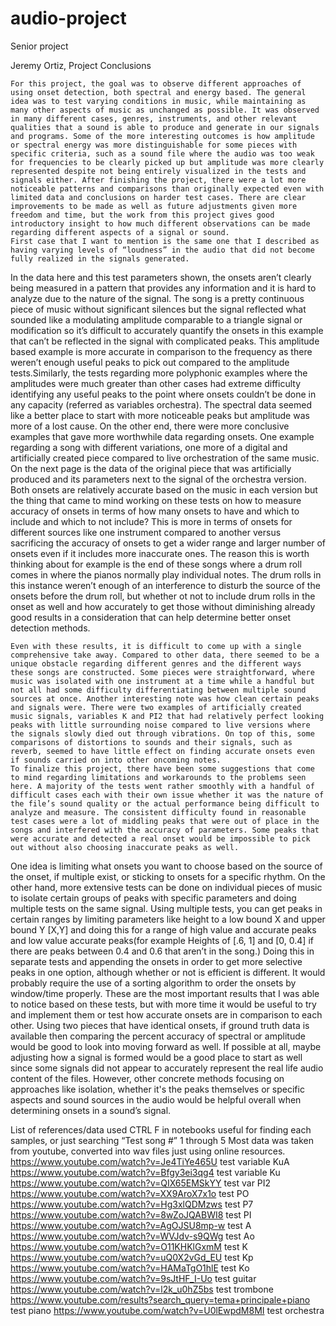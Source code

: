 # audio-project
Senior project

Jeremy Ortiz, Project Conclusions

	For this project, the goal was to observe different approaches of using onset detection, both spectral and energy based. The general idea was to test varying conditions in music, while maintaining as many other aspects of music as unchanged as possible. It was observed in many different cases, genres, instruments, and other relevant qualities that a sound is able to produce and generate in our signals and programs. Some of the more interesting outcomes is how amplitude or spectral energy was more distinguishable for some pieces with specific criteria, such as a sound file where the audio was too weak for frequencies to be clearly picked up but amplitude was more clearly represented despite not being entirely visualized in the tests and signals either. After finishing the project, there were a lot more noticeable patterns and comparisons than originally expected even with limited data and conclusions on harder test cases. There are clear improvements to be made as well as future adjustments given more freedom and time, but the work from this project gives good introductory insight to how much different observations can be made regarding different aspects of a signal or sound. 
	First case that I want to mention is the same one that I described as having varying levels of “loudness” in the audio that did not become fully realized in the signals generated. 
  

In the data here and this test parameters shown, the onsets aren’t clearly being measured in a pattern that provides any information and it is hard to analyze due to the nature of the signal. The song is a pretty continuous piece of music without significant silences but the signal reflected what sounded like a modulating amplitude comparable to a triangle signal or modification so it’s difficult to accurately quantify the onsets in this example that can’t be reflected in the signal with complicated peaks. This amplitude based example is more accurate in comparison to the frequency as there weren’t enough useful peaks to pick out compared to the amplitude tests.Similarly, the tests regarding more polyphonic examples where the amplitudes were much greater than other cases had extreme difficulty identifying any useful peaks to the point where onsets couldn’t be done in any capacity (referred as variables orchestra). The spectral data seemed like a better place to start with more noticeable peaks but amplitude was more of a lost cause.
	On the other end, there were more conclusive examples that gave more worthwhile data regarding onsets. One example regarding a song with different variations, one more of a digital and artificially created piece compared to live orchestration of the same music. On the next page is the data of the original piece that was artificially produced and its parameters next to the signal of the orchestra version. Both onsets are relatively accurate based on the music in each version but the thing that came to mind working on these tests on how to measure accuracy of onsets in terms of how many onsets to have and which to include and which to not include? This is more in terms of onsets for different sources like one instrument compared to another versus sacrificing the accuracy of onsets to get a wider range and larger number of onsets even if it includes more inaccurate ones. The reason this is worth thinking about for example is the end of these songs where a drum roll comes in where the pianos normally play individual notes. The drum rolls in this instance weren’t enough of an interference to disturb the source of the onsets before the drum roll, but whether ot not to include drum rolls in the onset as well and how accurately to get those without diminishing already good results in a consideration that can help determine better onset detection methods. 
  
	Even with these results, it is difficult to come up with a single comprehensive take away. Compared to other data, there seemed to be a unique obstacle regarding different genres and the different ways these songs are constructed. Some pieces were straightforward, where  music was isolated with one instrument at a time while a handful but not all had some difficulty differentiating between multiple sound sources at once. Another interesting note was how clean certain peaks and signals were. There were two examples of artificially created music signals, variables K and PI2 that had relatively perfect looking peaks with little surrounding noise compared to live versions where the signals slowly died out through vibrations. On top of this, some comparisons of distortions to sounds and their signals, such as reverb, seemed to have little effect on finding accurate onsets even if sounds carried on into other oncoming notes. 
	To finalize this project, there have been some suggestions that come to mind regarding limitations and workarounds to the problems seen here. A majority of the tests went rather smoothly with a handful of difficult cases each with their own issue whether it was the nature of the file’s sound quality or the actual performance being difficult to analyze and measure. The consistent difficulty found in reasonable test cases were a lot of middling peaks that were out of place in the songs and interfered with the accuracy of parameters. Some peaks that were accurate and detected a real onset would be impossible to pick out without also choosing inaccurate peaks as well. 
One idea is limiting what onsets you want to choose based on the source of the onset, if multiple exist, or sticking to onsets for a specific rhythm. On the other hand, more extensive tests can be done on individual pieces of music to isolate certain groups of peaks with specific parameters and doing multiple tests on the same signal. Using multiple tests, you can get peaks in certain ranges by limiting parameters like height to a low bound X and upper bound Y [X,Y] and doing this for a range of high value and accurate peaks and low value accurate peaks(for example Heights of [.6, 1] and [0, 0.4] if there are peaks between 0.4 and 0.6 that aren’t in the song.) Doing this in separate tests and appending the onsets in order to get more selective peaks in one option, although whether or not is efficient is different. It would probably require the use of a sorting algorithm to order the onsets by window/time properly. These are the most important results that I was able to notice based on these tests, but with more time it would be useful to try and implement them or test how accurate onsets are in comparison to each other. Using two pieces that have identical onsets, if ground truth data is available then comparing the percent accuracy of spectral or amplitude would be good to look into moving forward as well. If possible at all, maybe adjusting how a signal is formed would be a good place to start as well since some signals did not appear to accurately represent the real life audio content of the files.  However, other concrete methods focusing on approaches like isolation, whether it's the peaks themselves or specific aspects and sound sources in the audio would be helpful overall when determining onsets in a sound’s signal. 


List of references/data used
CTRL F in notebooks useful for finding each samples, or just searching “Test song #” 1 through 5
Most data was taken from youtube, converted into wav files just using online resources.
https://www.youtube.com/watch?v=Je4TiYe465U test variable KuA
https://www.youtube.com/watch?v=Bfgy3ei3qg4 test variable Ku
https://www.youtube.com/watch?v=QIX65EMSkYY test var PI2
https://www.youtube.com/watch?v=XX9AroX7x1o test PO
https://www.youtube.com/watch?v=Hg3xlQDMzws test P7
https://www.youtube.com/watch?v=8wZoJQABWI8 test PI
https://www.youtube.com/watch?v=AgOJSU8mp-w test A
https://www.youtube.com/watch?v=WVJdv-s9QWg test Ao
https://www.youtube.com/watch?v=O11KHKlGxmM test K
https://www.youtube.com/watch?v=uQ0X2vGd_EU test Kp
https://www.youtube.com/watch?v=HAMaTgO1hlE test Ko
https://www.youtube.com/watch?v=9sJtHF_I-Uo test guitar
https://www.youtube.com/watch?v=l2k_u0hZ5bs test trombone
https://www.youtube.com/results?search_query=tema+principale+piano test piano
https://www.youtube.com/watch?v=U0lEwpdM8MI test orchestra
